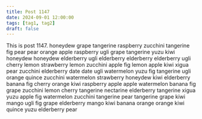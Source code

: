 ```yaml
---
title: Post 1147
date: 2024-09-01 12:00:00
tags: [tag1, tag2]
draft: false
---
```

This is post 1147.
honeydew
grape
tangerine
raspberry
zucchini
tangerine
fig
pear
pear
orange
apple
raspberry
ugli
grape
tangerine
yuzu
kiwi
honeydew
honeydew
elderberry
ugli
elderberry
elderberry
elderberry
ugli
cherry
lemon
strawberry
lemon
zucchini
apple
fig
lemon
apple
kiwi
xigua
pear
zucchini
elderberry
date
date
ugli
watermelon
yuzu
fig
tangerine
ugli
orange
quince
zucchini
watermelon
strawberry
honeydew
kiwi
elderberry
banana
fig
cherry
orange
kiwi
raspberry
apple
apple
watermelon
banana
fig
grape
zucchini
lemon
cherry
tangerine
nectarine
elderberry
tangerine
xigua
yuzu
apple
fig
watermelon
zucchini
tangerine
pear
tangerine
grape
kiwi
mango
ugli
fig
grape
elderberry
mango
kiwi
banana
orange
orange
kiwi
quince
yuzu
elderberry
pear
